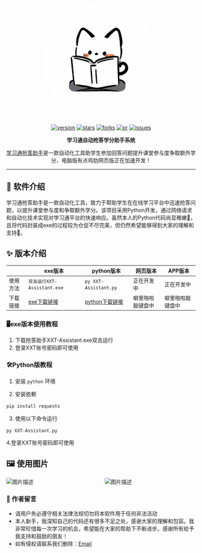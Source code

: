 <center><div align="center">

<img src="https://github.com/NMDDSB/XXT-Assistant/blob/main/img/XXT-cat.png?raw=true" width="300" height="300" style="border-radius: 50%"></img>

[![version](https://img.shields.io/github/last-commit/NMDDSB/XXT-Assistant.svg?style=for-the-badge&label=%E6%9C%80%E5%90%8E%E6%9B%B4%E6%96%B0&logo=velog&logoColor=BE95FF&color=7B68EE)](https://github.com/NMDDSB/XXT-Assistant)
[![stars](https://img.shields.io/github/stars/NMDDSB/XXT-Assistant.svg?style=for-the-badge&label=Stars&logo=undertale&logoColor=orange&color=orange)](https://github.com/NMDDSB/XXT-Assistant)
[![forks](https://img.shields.io/github/forks/NMDDSB/XXT-Assistant.svg?style=for-the-badge&label=Forks&logo=stackshare&logoColor=f92f60&color=f92f60)](https://github.com/NMDDSB/XXT-Assistant)
[![pr](https://img.shields.io/github/issues-pr-closed/NMDDSB/XXT-Assistant.svg?style=for-the-badge&label=PR&logo=addthis&logoColor=green&color=0AC18E)](https://github.com/NMDDSB/XXT-Assistant)
[![issues](https://img.shields.io/github/issues/NMDDSB/XXT-Assistant.svg?style=for-the-badge&label=Issues&logo=openbugbounty&logoColor=e38dff&color=e38dff)](https://github.com/NMDDSB/XXT-Assistant)

</div></center>

<div align="center" style="font-weight:bold">
    <b>学习通自动抢答学分助手系统</b>
</div>
<div align="center">
    <p><a href="https://github.com/NMDDSB/XXT-Assistant">学习通抢答助手</a>是一款自动化工具助学生参加回答问题提升课堂参与度争取额外学分，电脑版有点鸡肋网页版正在加速开发！</p>
</div>

---


## 🚀 软件介绍
学习通抢答助手是一款自动化工具，致力于帮助学生在在线学习平台中迅速抢答问题，以提升课堂参与度和争取额外学分。该项目采用Python开发，通过网络请求和自动化技术实现对学习通平台的快速响应。虽然本人的Python代码尚显稚嫩💩，且将代码封装成exe的过程较为仓促不尽完美，但仍然希望能够得到大家的理解和支持🙏。


## ✨ 版本介绍

|          | exe版本           | python版本     | 网页版本     | APP版本        |
| -------- | ------------------- | ---------------- | ---------------- | ---------------- |
| 使用方法 | `双击运行XXT-Assistant.exe` | `py XXT-Assistant.py` | 正在开发中  | 正在开发中  |
| 下载链接 | [exe下载链接](https://github.com/NMDDSB/XXT-Assistant/blob/main/XXT-Assistant.exe)     | [python下载链接](https://github.com/NMDDSB/XXT-Assistant/blob/main/XXT-Assistant.py) | 噼里啪啦敲键盘中 | 噼里啪啦敲键盘中 |

### 🖥️exe版本使用教程

1. 下载抢答助手XXT-Assistant.exe双击运行
2. 登录XXT账号密码即可使用

### 🛠️Python版教程
1. 安装 `python` 环境

2. 安装依赖
```bash
pip install requests
```
3. 使用以下命令运行
```bash
py XXT-Assistant.py
```
4.登录XXT账号密码即可使用

## 🖼️ 使用图片
<div style="display: flex; justify-content: space-between;">
  <img src="https://github.com/user-attachments/assets/13cd68a2-091f-462e-8edf-e9bbbf4aa076" alt="图片描述" style="width: 48%; height: auto;">
  <img src="https://github.com/user-attachments/assets/7929bc5b-9e94-4666-9e9b-6e36c83452ef" alt="图片描述" style="width: 48%; height: auto;">
</div>

### 💌 作者留言
- 请用户务必遵守相关法律法规切勿将本软件用于任何非法活动
- 本人新手，我深知自己的代码还有很多不足之处，感谢大家的理解和包容。我非常珍惜每一次学习的机会，希望能在大家的帮助下不断进步。感谢所有给予我支持和鼓励的朋友！
- 如有侵权请联系我们删除：[Email](xiaolinoffice@163.com)
